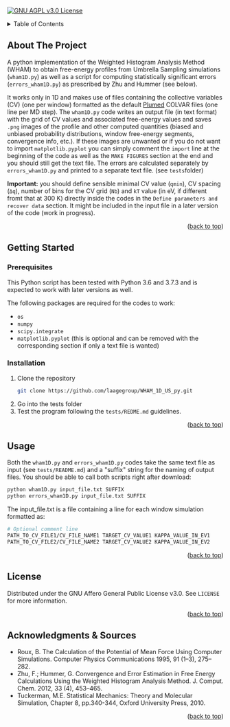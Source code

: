 <div id="top"></div>

<!-- PROJECT SHIELDS -->

[![GNU AGPL v3.0 License][license-shield]][license-url]

<!-- TABLE OF CONTENTS -->

<details>
  <summary>Table of Contents</summary>
  <ol>
    <li>
      <a href="#about">About The Project</a>
    </li>
    <li>
      <a href="#getting-started">Getting Started</a>
      <ul>
        <li><a href="#prerequisites">Prerequisites</a></li>
        <li><a href="#installation">Installation</a></li>
      </ul>
    </li>
    <li><a href="#usage">Usage</a></li>
    <li><a href="#license">License</a></li>
    <li><a href="#acknowledgments">Acknowledgments</a></li>
  </ol>
</details>

<!-- ABOUT THE PROJECT -->
<div id="about"></div>

## About The Project

A python implementation of the Weighted Histogram Analysis Method (WHAM) to obtain free-energy profiles from Umbrella Sampling simulations (`wham1D.py`) as well as a script for computing statistically significant errors (`errors_wham1D.py`) as prescribed by Zhu and Hummer (see below). 

It works only in 1D and makes use of files containing the collective variables (CV) (one per window) formatted as the default [Plumed](https://www.plumed.org/) COLVAR files (one line per MD step). The `wham1D.py` code writes an output file (in text format) with the grid of CV values and associated free-energy values and saves `.png` images of the profile and other computed quantities (biased and unbiased probability distributions, window free-energy segments, convergence info, etc.). If these images are unwanted or if you do not want to import `matplotlib.pyplot` you can simply comment the `import` line at the beginning of the code as well as the `MAKE FIGURES` section at the end and you should still get the text file. The errors are calculated separately by `errors_wham1D.py` and printed to a separate text file. (see `tests`folder)

**Important:** you should define sensible minimal CV value (`qmin`), CV spacing (`Δq`), number of bins for the CV grid (`Nb`) and `kT` value (in eV, if different fromt that at 300 K) directly inside the codes in the `Define parameters and recover data` section. It might be included in the input file in a later version of the code (work in progress).

<p align="right">(<a href="#top">back to top</a>)</p>

<!-- GETTING STARTED -->
<div id="getting-started"></div>

## Getting Started

<div id="prerequisites"></div>

### Prerequisites

This Python script has been tested with Python 3.6 and 3.7.3 and is expected to work with later versions as well.

The following packages are required for the codes to work:
* `os` 
* `numpy`
* `scipy.integrate`
* `matplotlib.pyplot` (this is optional and can be removed with the corresponding section if only a text file is wanted)

<div id="installation"></div>

### Installation

1. Clone the repository
   ```sh
   git clone https://github.com/laagegroup/WHAM_1D_US_py.git
   ```
2. Go into the tests folder
3. Test the program following the `tests/REDME.md` guidelines. 

<p align="right">(<a href="#top">back to top</a>)</p>

<!-- USAGE EXAMPLES -->
<div id="usage"></div>

## Usage

Both the `wham1D.py` and `errors_wham1D.py` codes take the same text file as input (see `tests/README.md`) and a "suffix" string for the naming of output files. You should be able to call both scripts right after download: 

   ```sh
   python wham1D.py input_file.txt SUFFIX
   python errors_wham1D.py input_file.txt SUFFIX
   ```

The input_file.txt is a file containing a line for each window simulation formatted as:

   ```sh
   # Optional comment line
   PATH_TO_CV_FILE1/CV_FILE_NAME1 TARGET_CV_VALUE1 KAPPA_VALUE_IN_EV1 
   PATH_TO_CV_FILE2/CV_FILE_NAME2 TARGET_CV_VALUE2 KAPPA_VALUE_IN_EV2 
   ```

<p align="right">(<a href="#top">back to top</a>)</p>

<!-- LICENSE -->
<div id="license"></div>

## License

Distributed under the GNU Affero General Public License v3.0. See `LICENSE` for more information.

<p align="right">(<a href="#top">back to top</a>)</p>

<!-- ACKNOWLEDGMENTS -->
<div id="acknowledgments"></div>

## Acknowledgments & Sources

* Roux, B. The Calculation of the Potential of Mean Force Using Computer Simulations. Computer Physics Communications 1995, 91 (1–3), 275–282.
* Zhu, F.; Hummer, G. Convergence and Error Estimation in Free Energy Calculations Using the Weighted Histogram Analysis Method. J. Comput. Chem. 2012, 33 (4), 453–465.
* Tuckerman, M.E. Statistical Mechanics: Theory and Molecular Simulation, Chapter 8, pp.340-344, Oxford University Press, 2010.

<p align="right">(<a href="#top">back to top</a>)</p>

<!-- MARKDOWN LINKS & IMAGES -->
<!-- https://www.markdownguide.org/basic-syntax/#reference-style-links -->
[license-shield]: https://img.shields.io/github/license/laagegroup/0_Template.svg?style=for-the-badge
[license-url]: https://github.com/laagegroup/0_Template/blob/main/LICENSE
